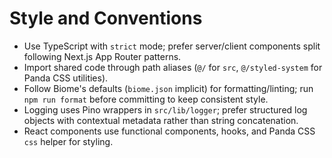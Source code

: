# Style and Conventions
- Use TypeScript with `strict` mode; prefer server/client components split following Next.js App Router patterns.
- Import shared code through path aliases (`@/` for `src`, `@/styled-system` for Panda CSS utilities).
- Follow Biome's defaults (`biome.json` implicit) for formatting/linting; run `npm run format` before committing to keep consistent style.
- Logging uses Pino wrappers in `src/lib/logger`; prefer structured log objects with contextual metadata rather than string concatenation.
- React components use functional components, hooks, and Panda CSS `css` helper for styling.
